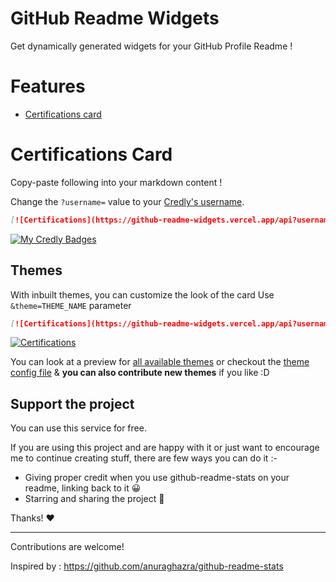 # GitHub Readme Widgets

Get dynamically generated widgets for your GitHub Profile Readme !

# Features

- [Certifications card](#certifications-card)

# Certifications Card 

Copy-paste following into your markdown content !

Change the `?username=` value to your [Credly's username](https://www.credly.com/users/sign_in).

```md
[![Certifications](https://github-readme-widgets.vercel.app/api?username=ashishsinghbaghel)](https://github.com/mechdeveloper/github-readme-widgets)
```

[![My Credly Badges](https://github-readme-widgets.vercel.app/api?username=ashishsinghbaghel)](https://github.com/mechdeveloper/github-readme-widgets)

## Themes 

With inbuilt themes, you can customize the look of the card 
Use `&theme=THEME_NAME` parameter

```md
[![Certifications](https://github-readme-widgets.vercel.app/api?username=ashishsinghbaghel&theme=dark)](https://github.com/mechdeveloper/github-readme-widgets)
```

[![Certifications](https://github-readme-widgets.vercel.app/api?username=ashishsinghbaghel&theme=dark)](https://github.com/mechdeveloper/github-readme-widgets)

You can look at a preview for [all available themes](./themes/README.md) or checkout the [theme config file](./themes/index.js) & **you can also contribute new themes** if you like :D

## Support the project

You can use this service for free.

If you are using this project and are happy with it or just want to encourage me to continue creating stuff, there are few ways you can do it :-

- Giving proper credit when you use github-readme-stats on your readme, linking back to it 😀
- Starring and sharing the project 🚀

Thanks! ❤️

---
Contributions are welcome!

Inspired by :
<https://github.com/anuraghazra/github-readme-stats>
